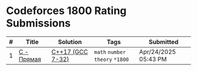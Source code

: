 # Codeforces 1800 Rating Submissions

| # | Title | Solution | Tags | Submitted |
|:-:|-------|----------|------|-----------|
| 1 | [C - Прямая](https://codeforces.com/contest/7/problem/C) | [C++17 (GCC 7-32)](https://codeforces.com/contest/7/submission/316953797) | `math` `number theory` `*1800` | Apr/24/2025 05:43 PM |
